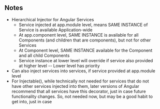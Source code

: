 
## Notes

- Hierarchical Injector for Angular Services
    - Service injected at app.module level, means SAME INSTANCE of Service is available Application-wide
    - At app.component level, SAME INSTANCE is available for all Components (and children that are components), but not for other Services
    - At Component level, SAME INSTANCE available for the Component and all child Components
    - Service instance at lower level will override if service also provided at higher level -- Lower level has priority
- Can also inject services into services, if service provided at app.module level
- For Injectable(), while technically not needed for services that do not have other services injected into them, later
    versions of Angular recommend that all services have this decorator, just in case future functionality changes.  So,
    not needed now, but may be a good habit to get into, just in case

 
